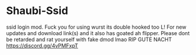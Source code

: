 # Shaubi-Ssid
ssid login mod.
Fuck you for using wurst its double hooked too L!
For new updates and download link(s) and it also has goated ah flipper.
Please dont be retarded and rat yourself with fake dmod lmao RIP GUTE NACHT
https://discord.gg/4vPMFxpT
